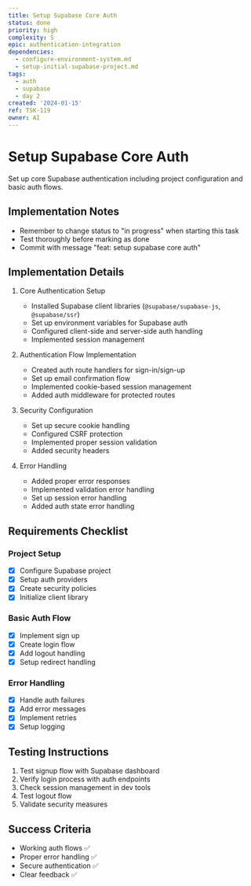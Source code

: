 ```yaml
---
title: Setup Supabase Core Auth
status: done
priority: high
complexity: S
epic: authentication-integration
dependencies:
  - configure-environment-system.md
  - setup-initial-supabase-project.md
tags:
  - auth
  - supabase
  - day 2
created: '2024-01-15'
ref: TSK-119
owner: AI
---
```


# Setup Supabase Core Auth

Set up core Supabase authentication including project configuration and basic auth flows.

## Implementation Notes

- Remember to change status to "in progress" when starting this task
- Test thoroughly before marking as done
- Commit with message "feat: setup supabase core auth"

## Implementation Details

1. Core Authentication Setup

   - Installed Supabase client libraries (`@supabase/supabase-js`, `@supabase/ssr`)
   - Set up environment variables for Supabase auth
   - Configured client-side and server-side auth handling
   - Implemented session management

2. Authentication Flow Implementation

   - Created auth route handlers for sign-in/sign-up
   - Set up email confirmation flow
   - Implemented cookie-based session management
   - Added auth middleware for protected routes

3. Security Configuration

   - Set up secure cookie handling
   - Configured CSRF protection
   - Implemented proper session validation
   - Added security headers

4. Error Handling
   - Added proper error responses
   - Implemented validation error handling
   - Set up session error handling
   - Added auth state error handling

## Requirements Checklist

### Project Setup

- [x] Configure Supabase project
- [x] Setup auth providers
- [x] Create security policies
- [x] Initialize client library

### Basic Auth Flow

- [x] Implement sign up
- [x] Create login flow
- [x] Add logout handling
- [x] Setup redirect handling

### Error Handling

- [x] Handle auth failures
- [x] Add error messages
- [x] Implement retries
- [x] Setup logging

## Testing Instructions

1. Test signup flow with Supabase dashboard
2. Verify login process with auth endpoints
3. Check session management in dev tools
4. Test logout flow
5. Validate security measures

## Success Criteria

- Working auth flows ✅
- Proper error handling ✅
- Secure authentication ✅
- Clear feedback ✅
